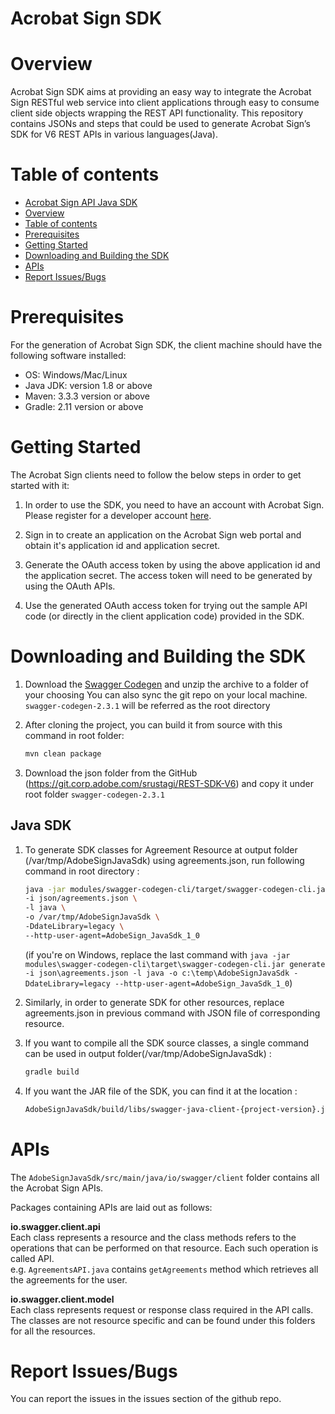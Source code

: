 # Acrobat Sign SDK

# Overview
Acrobat Sign SDK aims at providing an easy way to integrate the Acrobat Sign RESTful web service into client applications through easy to consume client side objects wrapping the REST API functionality. This repository contains JSONs and steps that could be used to generate Acrobat Sign’s SDK for V6 REST APIs in various languages(Java).

# Table of contents

  - [Acrobat Sign API Java SDK](#adobe-sign-sdk)  
  - [Overview](#overview)
  - [Table of contents](#table-of-contents)  
  - [Prerequisites](#prerequisites)  
  - [Getting Started](#getting-started)  
  - [Downloading and Building the SDK](#downloading-and-building-the-sdk)  
  - [APIs](#apis)    
  - [Report Issues/Bugs](#report-issuesbugs)    

Prerequisites
====================
For the generation of Acrobat Sign SDK, the client machine should have the following software installed:
*   OS: Windows/Mac/Linux
*   Java JDK: version 1.8 or above
*   Maven: 3.3.3 version or above 
*   Gradle: 2.11 version or above 

Getting Started
====================
The Acrobat Sign clients need to follow the below steps in order to get started with it:

1.  In order to use the SDK, you need to have an account with Acrobat Sign. Please register for a developer account [here](https://www.adobe.com/go/esign-dev-create).

2.  Sign in to create an application on the Acrobat Sign web portal and obtain it's application id and application secret.  

3.  Generate the OAuth access token by using the above application id and the application secret. The access token will need to be generated by using the OAuth APIs.

4.  Use the generated OAuth access token for trying out the sample API code (or directly in the client application code) provided in the SDK.  

Downloading and Building the SDK
===================================
1.  Download the [Swagger Codegen](https://github.com/swagger-api/swagger-codegen/releases/tag/v2.3.1) and unzip the archive to a folder of your choosing
You can also sync the git repo on your local machine.  
    `swagger-codegen-2.3.1` will be referred as the root directory

2.  After cloning the project, you can build it from source with this command in root folder:
    ```sh
    mvn clean package
    ``` 

3.  Download the json folder from the GitHub (https://git.corp.adobe.com/srustagi/REST-SDK-V6) and copy it under root folder `swagger-codegen-2.3.1`

## Java SDK

1.  To generate SDK classes for Agreement Resource at output folder (/var/tmp/AdobeSignJavaSdk) using agreements.json, run following command in root directory :
    ```sh
    java -jar modules/swagger-codegen-cli/target/swagger-codegen-cli.jar generate \
    -i json/agreements.json \
    -l java \
    -o /var/tmp/AdobeSignJavaSdk \
    -DdateLibrary=legacy \
    --http-user-agent=AdobeSign_JavaSdk_1_0
    ``` 
    (if you're on Windows, replace the last command with `java -jar modules\swagger-codegen-cli\target\swagger-codegen-cli.jar generate -i json\agreements.json -l java -o c:\temp\AdobeSignJavaSdk -DdateLibrary=legacy --http-user-agent=AdobeSign_JavaSdk_1_0`)

2.  Similarly, in order to generate SDK for other resources, replace agreements.json in previous command with JSON file of corresponding resource.
    
3.  If you want to compile all the SDK source classes, a single command can be used in output folder(/var/tmp/AdobeSignJavaSdk) :  
    ```sh
    gradle build
    ```
    
4.  If you want the JAR file of the SDK, you can find it at the location : 
    ```sh
    AdobeSignJavaSdk/build/libs/swagger-java-client-{project-version}.jar
    ```
    
APIs
====================
The `AdobeSignJavaSdk/src/main/java/io/swagger/client` folder contains all the Acrobat Sign APIs. 

Packages containing APIs are laid out as follows:  

**io.swagger.client.api**    
Each class represents a resource and the class methods refers to the operations that can be performed on that resource. Each such operation is called API.   
e.g. `AgreementsAPI.java` contains `getAgreements` method which retrieves all the agreements for the user.  

**io.swagger.client.model**    
Each class represents request or response class required in the API calls.  
The classes are not resource specific and can be found under this folders for all the resources. 

Report Issues/Bugs
====================
You can report the issues in the issues section of the github repo.
